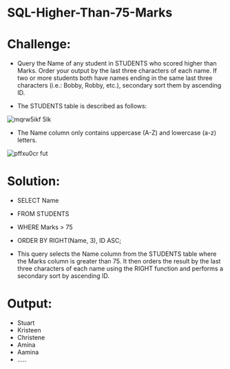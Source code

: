 # SQL-Higher-Than-75-Marks

# Challenge:
- Query the Name of any student in STUDENTS who scored higher than  Marks. Order your output by the last three characters of each name. If two or more students both have names ending in the same last three characters (i.e.: Bobby, Robby, etc.), secondary sort them by ascending ID.

- The STUDENTS table is described as follows: 

![mqrw5ikf 5lk](https://github.com/MarcvWaes/SQL-Higher-Than-75-Marks/assets/120553175/94b2b949-aadd-4539-9f17-abef32369a1d)

-  The Name column only contains uppercase (A-Z) and lowercase (a-z) letters.

![pffxu0cr fut](https://github.com/MarcvWaes/SQL-Higher-Than-75-Marks/assets/120553175/a5bb510f-0f84-4185-9336-ab62a9dd8eb2)

# Solution:
- SELECT Name
- FROM STUDENTS
- WHERE Marks > 75
- ORDER BY RIGHT(Name, 3), ID ASC;

- This query selects the Name column from the STUDENTS table where the Marks column is greater than 75. It then orders the result by the last three characters of each name using the RIGHT function and performs a secondary sort by ascending ID.

# Output:
- Stuart 
- Kristeen 
- Christene 
- Amina 
- Aamina
- .....
